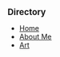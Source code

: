 <!-- docs/_sidebar.md -->

<big><strong>Directory</strong></big>

* [Home](/)
* [About Me](aboutMe.md)
* [Art](art.md)